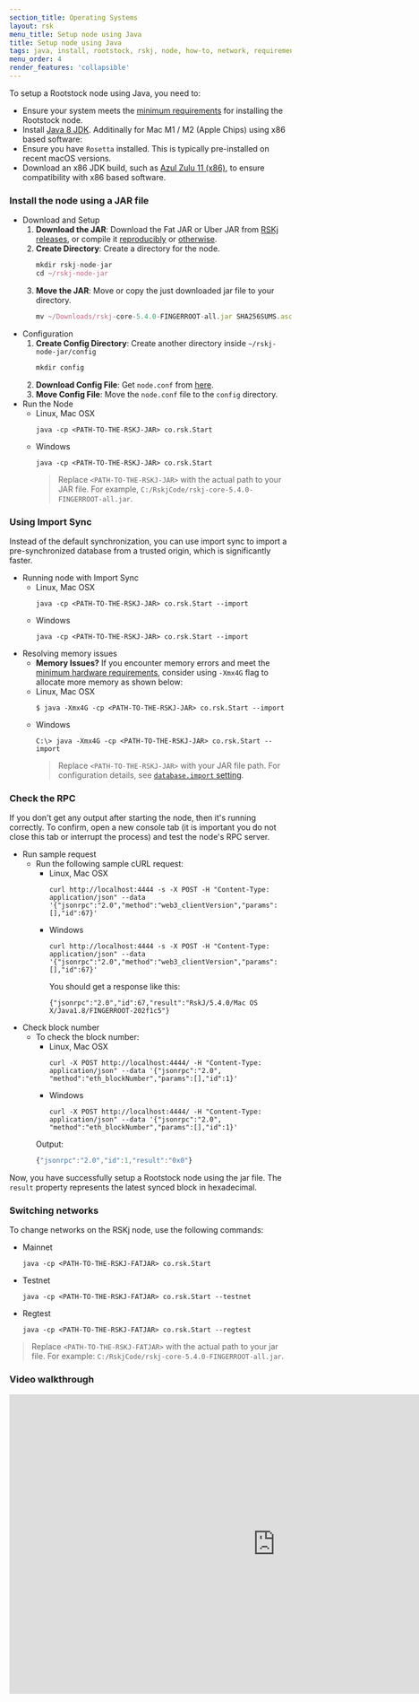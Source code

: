```yaml
---
section_title: Operating Systems
layout: rsk
menu_title: Setup node using Java
title: Setup node using Java
tags: java, install, rootstock, rskj, node, how-to, network, requirements, mainnet, jar
menu_order: 4
render_features: 'collapsible' 
---
```


To setup a Rootstock node using Java, you need to:

- Ensure your system meets the [minimum requirements](/rsk/node/install/requirements/) for installing the Rootstock node.
- Install [Java 8 JDK](https://www.java.com/download/).
Additinally for Mac M1 / M2 (Apple Chips) using x86 based software:
- Ensure you have `Rosetta` installed. This is typically pre-installed on recent macOS versions.
- Download an x86 JDK build, such as [Azul Zulu 11 (x86)](https://www.azul.com/downloads/?version=java-11-lts&os=macos&package=jdk), to ensure compatibility with x86 based software.

### Install the node using a JAR file

[](#top "collapsible")
- Download and Setup
    1. **Download the JAR**: Download the Fat JAR or Uber JAR from [RSKj releases](https://github.com/rsksmart/rskj/releases), or compile it [reproducibly](https://github.com/rsksmart/rskj/wiki/Reproducible-Build) or [otherwise](/rsk/node/contribute).
    1. **Create Directory**: Create a directory for the node.
        ```jsx
        mkdir rskj-node-jar
        cd ~/rskj-node-jar
        ```
    1. **Move the JAR**: Move or copy the just downloaded jar file to your directory.
        ```jsx
        mv ~/Downloads/rskj-core-5.4.0-FINGERROOT-all.jar SHA256SUMS.asc /Users/{user}/rskj-node-jar/
        ```
- Configuration
    1. **Create Config Directory**: Create another directory inside `~/rskj-node-jar/config`
        ```jsx
        mkdir config
        ```
    1. **Download Config File**: Get `node.conf` from [here](https://github.com/rsksmart/rif-relay/blob/main/docker/node.conf).
    1. **Move Config File**: Move the `node.conf` file to the `config` directory.
- Run the Node
    - Linux, Mac OSX
        ```shell
        java -cp <PATH-TO-THE-RSKJ-JAR> co.rsk.Start
        ```
    - Windows
        ```windows-command-prompt
        java -cp <PATH-TO-THE-RSKJ-JAR> co.rsk.Start
        ```
        > Replace `<PATH-TO-THE-RSKJ-JAR>` with the actual path to your JAR file. For example, `C:/RskjCode/rskj-core-5.4.0-FINGERROOT-all.jar`.

### Using Import Sync


Instead of the default synchronization, you can use import sync to import a pre-synchronized database from a trusted origin, which is significantly faster.

[](#top "collapsible")
- Running node with Import Sync
    - Linux, Mac OSX
        ```shell
        java -cp <PATH-TO-THE-RSKJ-JAR> co.rsk.Start --import
        ```
    - Windows
        ```windows-command-prompt
        java -cp <PATH-TO-THE-RSKJ-JAR> co.rsk.Start --import
        ```
- Resolving memory issues
    - **Memory Issues?** If you encounter memory errors and meet the [minimum hardware requirements](/rsk/node/install/requirements/), consider using `-Xmx4G` flag to allocate more memory as shown below:
    - Linux, Mac OSX
        ```shell
        $ java -Xmx4G -cp <PATH-TO-THE-RSKJ-JAR> co.rsk.Start --import
        ```
    - Windows
        ```windows-command-prompt
        C:\> java -Xmx4G -cp <PATH-TO-THE-RSKJ-JAR> co.rsk.Start --import
        ```
        > Replace `<PATH-TO-THE-RSKJ-JAR>` with your JAR file path. For configuration details, see [`database.import` setting](/rsk/node/configure/reference/#databaseimport).

### Check the RPC

If you don't get any output after starting the node, then it's running correctly. To confirm, open a new console tab (it is important you do not close this tab or interrupt the process) and test the node's RPC server.

[](#top "collapsible")
- Run sample request
    - Run the following sample cURL request:
        - Linux, Mac OSX
            ```shell
            curl http://localhost:4444 -s -X POST -H "Content-Type: application/json" --data '{"jsonrpc":"2.0","method":"web3_clientVersion","params":[],"id":67}'
            ```
        - Windows
            ```windows-command-prompt
            curl http://localhost:4444 -s -X POST -H "Content-Type: application/json" --data '{"jsonrpc":"2.0","method":"web3_clientVersion","params":[],"id":67}'
            ```
            You should get a response like this:
            ```shell
            {"jsonrpc":"2.0","id":67,"result":"RskJ/5.4.0/Mac OS X/Java1.8/FINGERROOT-202f1c5"}
            ```
- Check block number 
    - To check the block number:
        - Linux, Mac OSX
            ```shell
            curl -X POST http://localhost:4444/ -H "Content-Type: application/json" --data '{"jsonrpc":"2.0", "method":"eth_blockNumber","params":[],"id":1}'
            ```
        - Windows
            ```windows-command-prompt
            curl -X POST http://localhost:4444/ -H "Content-Type: application/json" --data '{"jsonrpc":"2.0", "method":"eth_blockNumber","params":[],"id":1}'
            ```
        Output:
        ```jsx
        {"jsonrpc":"2.0","id":1,"result":"0x0"}
        ```

Now, you have successfully setup a Rootstock node using the jar file.
The `result` property represents the latest synced block in hexadecimal.

### Switching networks

To change networks on the RSKj node, use the following commands:

[](#top "collapsible")
- Mainnet
    ```
    java -cp <PATH-TO-THE-RSKJ-FATJAR> co.rsk.Start
    ```
- Testnet
    ```
    java -cp <PATH-TO-THE-RSKJ-FATJAR> co.rsk.Start --testnet
    ```
- Regtest
    ```
    java -cp <PATH-TO-THE-RSKJ-FATJAR> co.rsk.Start --regtest
    ```

> Replace `<PATH-TO-THE-RSKJ-FATJAR>` with the actual path to your jar file. For example: `C:/RskjCode/rskj-core-5.4.0-FINGERROOT-all.jar`.

### Video walkthrough

<div class="video-container">
  <iframe width="949" height="534" src="https://www.youtube-nocookie.com/embed/TxpS6WhxUiU?cc_load_policy=1" frameborder="0" allow="accelerometer; autoplay; encrypted-media; gyroscope; picture-in-picture" allowfullscreen></iframe>
</div>
